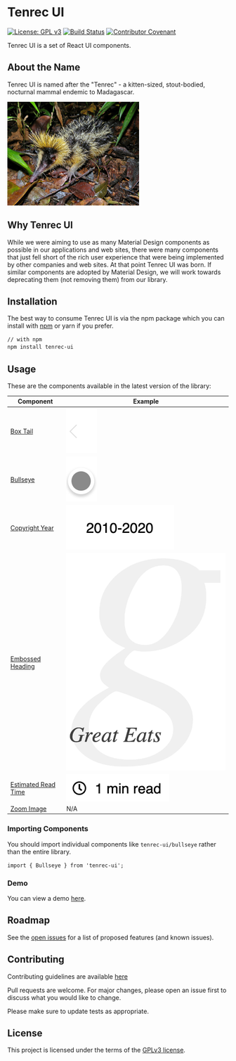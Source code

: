 # Tenrec UI

[![License: GPL v3](https://img.shields.io/badge/License-GPLv3-blue.svg)](https://www.gnu.org/licenses/gpl-3.0)
[![Build Status](https://travis-ci.org/rabidkitten/tenrec-ui.svg?branch=main)](https://travis-ci.org/rabidkitten/tenrec-ui)
[![Contributor Covenant](https://img.shields.io/badge/Contributor%20Covenant-v2.0%20adopted-ff69b4.svg)](CODE-OF-CONDUCT.md)

Tenrec UI is a set of React UI components.

## About the Name

Tenrec UI is named after the "Tenrec" - a kitten-sized, stout-bodied, nocturnal mammal endemic to Madagascar.

![Tenrec](./docs/tenrec.jpg)

## Why Tenrec UI

While we were aiming to use as many Material Design components as possible in our applications and web sites, there were many components that just fell short of the rich user experience that were being implemented by other companies and web sites. At that point Tenrec UI was born. If similar components are adopted by Material Design, we will work towards deprecating them (not removing them) from our library.

## Installation

The best way to consume Tenrec UI is via the npm package which you can install with [npm](https://www.npmjs.com/package/tenrec-ui) or yarn if you prefer.

```sh
// with npm
npm install tenrec-ui
```

## Usage

These are the components available in the latest version of the library:

| Component  | Example  |
|---|---|
| [Box Tail](docs/BOX-TAIL.md)  | ![Box Tail Left](docs/box-tail-left.png)  |
| [Bullseye](docs/BULLSEYE.md)  | ![Bullseye Solid](docs/bullseye-solid.png) |
| [Copyright Year](docs/COPYRIGHT-YEAR.md)  | ![Copyright Year](docs/copyright-year-base-year.png) |
| [Embossed Heading](docs/EMBOSSED-HEADING.md) | ![Embossed Heading](docs/embossed-heading.png) |
| [Estimated Read Time](docs/ESTIMATED-READ-TIME.md)  | ![Estimated Read Time](docs/estimated-read-time-template.png) |
| [Zoom Image](docs/ZOOM-IMAGE.md)  | N/A |

### Importing Components

You should import individual components like `tenrec-ui/bullseye` rather than the entire library.

``` JS
import { Bullseye } from 'tenrec-ui';
```

### Demo

You can view a demo [here](https://codesandbox.io/s/tenrec-ui-m3kor).

## Roadmap

See the [open issues](https://github.com/rabidkitten/tenrec-ui/issues) for a list of proposed features (and known issues).

## Contributing

Contributing guidelines are available [here](CONTRIBUTING.md)

Pull requests are welcome. For major changes, please open an issue first to discuss what you would like to change.

Please make sure to update tests as appropriate.

## License

This project is licensed under the terms of the [GPLv3 license](https://choosealicense.com/licenses/gpl-3.0/).
